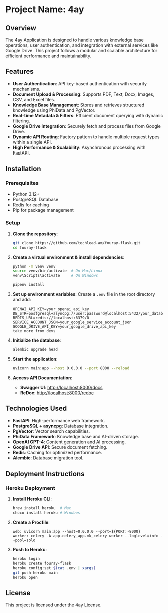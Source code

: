 # Project Name: 4ay

## Overview
The 4ay Application is designed to handle various knowledge base operations, user authentication, and integration with external services like Google Drive. This project follows a modular and scalable architecture for efficient performance and maintainability.

## Features
- **User Authentication**: API key-based authentication with security mechanisms.
- **Document Upload & Processing**: Supports PDF, Text, Docx, Images, CSV, and Excel files.
- **Knowledge Base Management**: Stores and retrieves structured knowledge using PhiData and PgVector.
- **Real-time Metadata & Filters**: Efficient document querying with dynamic filtering.
- **Google Drive Integration**: Securely fetch and process files from Google Drive.
- **Dynamic API Routing**: Factory pattern to handle multiple request types within a single API.
- **High Performance & Scalability**: Asynchronous processing with FastAPI.

## Installation

### Prerequisites
- Python 3.12+
- PostgreSQL Database
- Redis for caching
- Pip for package management

### Setup
1. **Clone the repository**:
   ```bash
   git clone https://github.com/techlead-am/fouray-flask.git
   cd fouray-flask
   ```

2. **Create a virtual environment & install dependencies**:
   ```bash
   python -m venv venv
   source venv/bin/activate  # On Mac/Linux
   venv\Scripts\activate     # On Windows

   pipenv install
   ```

3. **Set up environment variables**:
   Create a `.env` file in the root directory and add:
   ```env
   OPENAI_API_KEY=your_openai_api_key
   DB_STR=postgresql+asyncpg://user:password@localhost:5432/your_database
   REDIS_URL=redis://localhost:6379/0
   SERVICE_ACCOUNT_JSON=your_google_service_account_json
   GOOGLE_DRIVE_API_KEY=your_google_drive_api_key
   take more from devs
   ```

4. **Initialize the database**:
   ```bash
   alembic upgrade head
   ```

5. **Start the application**:
   ```bash
   uvicorn main:app --host 0.0.0.0 --port 8000 --reload
   ```

6. **Access API Documentation**:
   - **Swagger UI**: [http://localhost:8000/docs](http://localhost:8000/docs)
   - **ReDoc**: [http://localhost:8000/redoc](http://localhost:8000/redoc)

## Technologies Used
- **FastAPI**: High-performance web framework.
- **PostgreSQL + asyncpg**: Database integration.
- **PgVector**: Vector search capabilities.
- **PhiData Framework**: Knowledge base and AI-driven storage.
- **OpenAI GPT-4**: Content generation and AI processing.
- **Google Drive API**: Secure document fetching.
- **Redis**: Caching for optimized performance.
- **Alembic**: Database migration tool.

## Deployment Instructions
### **Heroku Deployment**
1. **Install Heroku CLI**:
   ```bash
   brew install heroku  # Mac
   choco install heroku # Windows
   ```
2. **Create a Procfile**:
   ```Procfile
   web: uvicorn main:app --host=0.0.0.0 --port=${PORT:-8000}
   worker: celery -A app.celery_app.mk_celery worker --loglevel=info --pool=solo
   ```
3. **Push to Heroku**:
   ```bash
   heroku login
   heroku create fouray-flask
   heroku config:set $(cat .env | xargs)
   git push heroku main
   heroku open
   ```

## License
This project is licensed under the 4ay License.

